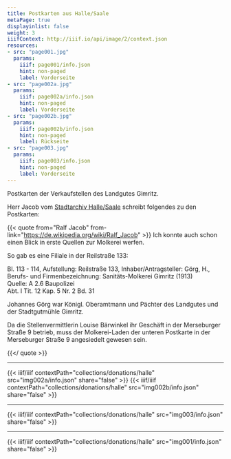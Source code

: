 ```yaml
---
title: Postkarten aus Halle/Saale
metaPage: true
displayinlist: false
weight: 3
iiifContext: http://iiif.io/api/image/2/context.json
resources:
- src: "page001.jpg"
  params:
    iiif: page001/info.json
    hint: non-paged
    label: Vorderseite
- src: "page002a.jpg"
  params:
    iiif: page002a/info.json
    hint: non-paged
    label: Vorderseite
- src: "page002b.jpg"
  params:
    iiif: page002b/info.json
    hint: non-paged
    label: Rückseite
- src: "page003.jpg"
  params:
    iiif: page003/info.json
    hint: non-paged
    label: Vorderseite
---
```

Postkarten der Verkaufstellen des Landgutes Gimritz.

<!--more-->

Herr Jacob vom [Stadtarchiv Halle/Saale](https://www.halle.de/de/Kultur/Stadtgeschichte/Stadtarchiv/Aufgaben/) schreibt folgendes zu den Postkarten:

{{< quote from="Ralf Jacob" from-link="https://de.wikipedia.org/wiki/Ralf_Jacob" >}}
Ich konnte auch schon einen Blick in erste Quellen zur Molkerei werfen.

So gab es eine Filiale in der Reilstraße 133:

Bl. 113 - 114, Aufstellung: Reilstraße 133, Inhaber/Antragsteller: Görg, H., Berufs- und Firmenbezeichnung: Sanitäts-Molkerei Gimritz (1913)  
Quelle: A 2.6  Baupolizei  
Abt. I Tit. 12 Kap. 5 Nr. 2 Bd. 31

Johannes Görg war Königl. Oberamtmann und Pächter des Landgutes und der Stadtgutmühle Gimritz.

Da die Stellenvermittlerin Louise Bärwinkel ihr Geschäft in der Merseburger Straße 9 betrieb, muss der Molkerei-Laden der unteren Postkarte in der Merseburger Straße 9 angesiedelt gewesen sein.

{{</ quote >}}

---

{{< iiif/iiif contextPath="collections/donations/halle" src="img002a/info.json" share="false" >}}
{{< iiif/iiif contextPath="collections/donations/halle" src="img002b/info.json" share="false" >}}

---

{{< iiif/iiif contextPath="collections/donations/halle" src="img003/info.json" share="false" >}}


---

{{< iiif/iiif contextPath="collections/donations/halle" src="img001/info.json" share="false" >}}
